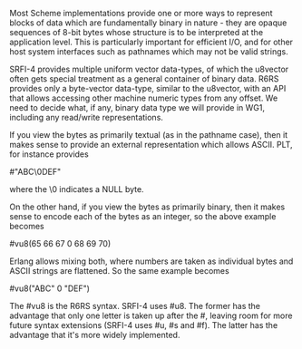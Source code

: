Most Scheme implementations provide one or more
ways to represent blocks of data which are fundamentally
binary in nature - they are opaque sequences of 8-bit
bytes whose structure is to be interpreted at the
application level.  This is particularly important
for efficient I/O, and for other host system interfaces
such as pathnames which may not be valid strings.

SRFI-4 provides multiple uniform vector data-types, of
which the u8vector often gets special treatment as a
general container of binary data.  R6RS provides only
a byte-vector data-type, similar to the u8vector, with
an API that allows accessing other machine numeric types
from any offset.  We need to decide what, if any, binary
data type we will provide in WG1, including any read/write
representations.

If you view the bytes as primarily textual (as in the
pathname case), then it makes sense to provide an
external representation which allows ASCII.  PLT, for
instance provides

  #"ABC\0DEF"

where the \0 indicates a NULL byte.

On the other hand, if you view the bytes as primarily
binary, then it makes sense to encode each of the bytes
as an integer, so the above example becomes

  #vu8(65 66 67 0 68 69 70)

Erlang allows mixing both, where numbers are taken as
individual bytes and ASCII strings are flattened.  So
the same example becomes

  #vu8("ABC" 0 "DEF")

The #vu8 is the R6RS syntax.  SRFI-4 uses #u8.  The
former has the advantage that only one letter is taken
up after the #, leaving room for more future syntax
extensions (SRFI-4 uses #u, #s and #f).  The latter
has the advantage that it's more widely implemented.
